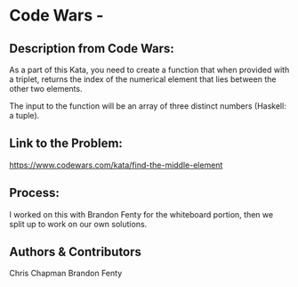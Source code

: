 # Code Wars - <!-- paste title here -->
## Description from Code Wars: 
As a part of this Kata, you need to create a function that when provided with a triplet, returns the index of the numerical element that lies between the other two elements.

The input to the function will be an array of three distinct numbers (Haskell: a tuple).

## Link to the Problem: 
https://www.codewars.com/kata/find-the-middle-element

## Process: 
I worked on this with Brandon Fenty for the whiteboard portion, then we split up to work on our own solutions. 

## Authors & Contributors 
Chris Chapman
Brandon Fenty

